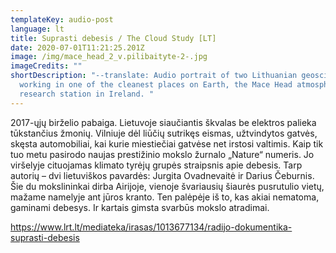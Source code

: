 ```yaml
---
templateKey: audio-post
language: lt
title: Suprasti debesis / The Cloud Study [LT]
date: 2020-07-01T11:21:25.201Z
image: /img/mace_head_2_v.pilibaityte-2-.jpg
imageCredits: ""
shortDescription: "--translate: Audio portrait of two Lithuanian geoscientists
  working in one of the cleanest places on Earth, the Mace Head atmospheric
  research station in Ireland. "
---
```


2017-ųjų birželio pabaiga. Lietuvoje siaučiantis škvalas be elektros palieka tūkstančius žmonių. Vilniuje dėl liūčių sutrikęs eismas, užtvindytos gatvės, skęsta automobiliai, kai kurie miestiečiai gatvėse net irstosi valtimis. Kaip tik tuo metu pasirodo naujas prestižinio mokslo žurnalo „Nature“ numeris. Jo viršelyje cituojamas klimato tyrėjų grupės straipsnis apie debesis. Tarp autorių – dvi lietuviškos pavardės: Jurgita Ovadnevaitė ir Darius Čeburnis. Šie du mokslininkai dirba Airijoje, vienoje švariausių šiaurės pusrutulio vietų, mažame namelyje ant jūros kranto. Ten palėpėje iš to, kas akiai nematoma, gaminami debesys. Ir kartais gimsta svarbūs mokslo atradimai.

https://www.lrt.lt/mediateka/irasas/1013677134/radijo-dokumentika-suprasti-debesis
